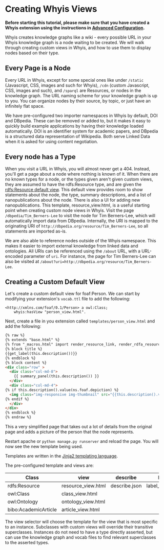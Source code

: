# Creating Whyis Views

**Before starting this tutorial, please make sure that you have created a Whyis extension using the instructions in [Advanced Configuration](https://tetherless-world.github.io/whyis/configuration).**

Whyis creates knowledge graphs like a wiki - every possible URL in your Whyis knowledge graph is a node waiting to be created.
We will walk through creating custom views in Whyis, and how to use them to display nodes based on their type.

## Every Page is a Node

Every URL in Whyis, except for some special ones like under `/static` (Javascript, CSS, images and such for Whyis), `/cdn` (custom Javascript, CSS, images and such), and `/sparql` are Resources, or nodes in the knowledge graph.
The URL naming scheme for your knowledge graph is up to you.
You can organize nodes by their source, by topic, or just have an infinitely flat space.

We have pre-configured two importer namespaces in Whyis by default, DOI and DBpedia.
These can be removed or added to, but it makes it easy to quickly build example applications by having their knowledge loaded automatically.
DOI is an identifier system for academic papers, and DBpedia is a structured data representation of Wikipedia.
Both serve Linked Data when it is asked for using content negotiation.

## Every node has a Type

When you visit a URL in Whyis, you will almost never get a 404.
Instead, you'll get a page about a node where nothing is known of it.
When there are no known types for a node, or the types given aren't given custom views, they are assumed to have the rdfs:Resource type, and are given the [rdfs:Resource default view](https://github.com/tetherless-world/whyis/blob/master/templates/resource_view.html).
This default view provides room to show statements about the node, the type, summary descriptions, and a list of nanopublications about the node.
There is also a UI for adding new nanopublications.
This template, resource_view.html, is a useful starting point when creating custom node views in Whyis.
Visit the page `/dbpedia/Tim_Berners-Lee` to visit the node for Tim Berners-Lee, which will automatically import data from DBpedia.
Internally, the URI is mapped to the originating URI of `http://dbpedia.org/resource/Tim_Berners-Lee`, so all statements are imported as-is.

We are also able to reference nodes outside of the Whyis namespace.
This makes it easier to import external knowledge from linked data and ontologies.
All URIs can be referenced using the `/about` URL, with a URL-encoded parameter of `uri`.
For instance, the page for Tim Berners-Lee can also be visited at `/about?uri=http://dbpedia.org/resource/Tim_Berners-Lee`.

## Creating a Custom Default View

Let's create a custom default view for foaf:Person.
We can start by modifying your extension's `vocab.ttl` file to add the following:

```turtle
<http://xmlns.com/foaf/0.1/Person> a owl:Class;
    whyis:hasView "person_view.html".
```

Next, create a file in you extension called `templates/person_view.html` and add the following:

```html
{% raw %}
{% extends "base.html" %}
{% from "_macros.html" import render_resource_link, render_rdfa_resource_link, get_label, facts_panel, summary_panel, content %}
{% block title %}
{{get_label(this.description())}}
{% endblock %}
{% block content %}
<div class="row" >
  <div class="col-md-8">
    {{ summary_panel(this.description()) }}
  </div>
  <div class="col-md-4">
{% if this.description().value(ns.foaf.depiction) %}
  <img class="img-responsive img-thumbnail" src="{{this.description().value(ns.foaf.depiction)}}" alt="{{get_label(this.description())}}" />
{% endif %}
  </div>
</div>
{% endblock %}
{% endraw %}
```

This a very simplified page that takes out a lot of details from the original page and adds a picture of the person that the node represents.

Restart apache or `python manage.py runserver` and reload the page. You will now see the new template being used.

Templates are written in the [Jinja2 templating language](http://jinja.pocoo.org/docs/latest/templates/).


The pre-configured template and views are:

| Class | view | describe | label | nanopublications | related |
| ----- | ---- | -------- | ----- | ---------------- | ------- |
|rdfs:Resource | resource_view.html | describe.json | label_view.html | nanopublications.json | related.json |
|owl:Class | class_view.html |
|owl:Ontology | ontology_view.html |
|bibo:AcademicArticle | article_view.html |

The view selector will choose the template for the view that is most specific to an instance.
Subclasses with custom views will override their transitive superclasses.
Instances do not need to have a type directly asserted, but can use the knowledge graph and vocab files to find relevant superclasses to the asserted types.

